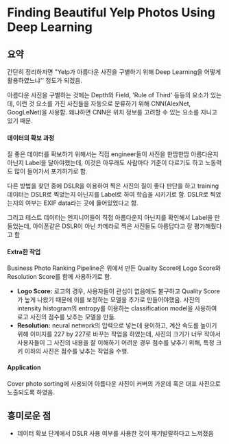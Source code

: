 # Finding Beautiful Yelp Photos Using Deep Learning

## 요약

간단히 정리하자면 "Yelp가 아름다운 사진을 구별하기 위해 Deep Learning을 어떻게 활용하였느냐'' 정도가 되겠음.



아름다운 사진을 구별하는 것에는 Depth와 Field, 'Rule of Third' 등등의 요소가 있는데, 이런 것 요소를 가진 사진들을 자동으로 분류하기 위해 CNN(AlexNet, GoogLeNet)을 사용함. 왜냐하면 CNN은 위치 정보를 고려할 수 있는 요소를 지니고 있기 때문.



#### 데이터의 확보 과정

질 좋은 데이터를 확보하기 위해서는 직접 engineer들이 사진을 한땀한땀 아름다운지 아닌지 Label을 달아야했는데, 이것은 아무래도 사람마다 기준이 다르기도 하고 노동력도 많이 들어가서 포기하기로 함.

다른 방법을 찾던 중에 DSLR을 이용하여 찍은 사진의 질이 좋다 판단을 하고 training데이터는 DSLR로 찍었는지 아닌지를 Label로 하여 학습을 시키기로 함. DSLR로 찍었는지의 여부는 EXIF data라는 곳에 들어있었다고 함.

그리고 테스트 데이터는 엔지니어들이 직접 아름다운지 아닌지를 확인해서 Label을 만들었는데, 아이폰같은 DSLR이 아닌 카메라로 찍은 사진들도 아름답다고 잘 평가해줬다고 함



#### Extra한 작업

Business Photo Ranking Pipeline은 위에서 만든 Quality Score에 Logo Score와 Resolution Score를 함께 사용하기로 함.

* **Logo Score:**  로고의 경우, 사용자들이 관심이 없음에도 불구하고 Quality Score가 높게 나왔기 때문에 이를 보정하는 모델을 추가로 만들어야했음. 사진의 intensity histogram의 entropy를 이용하는 classification model을 사용하여 로고 사진의 점수를 낮추는 모델을 만듦.
* **Resolution:** neural network의 입력으로 넣는데 용이하고, 계산 속도를 높이기 위해 이미지를 227 by 227로 바꾸는 작업을 하였는데, 사진의 크기가 너무 작아서 사용자들이 그 사진의 내용을 잘 이해하기 어려운 경우 점수를 낮추기 위해, 특정 크키 이하의 사진은 점수를 낮추는 작업을 수행.



#### Application

Cover photo sorting에 사용되어 아름다운 사진이 커버의 가운데 혹은 대표 사진으로 노출되도록 하였음.



## 흥미로운 점

* 데이터 확보 단계에서 DSLR 사용 여부를 사용한 것이 재기발랄하다고 느껴졌음



